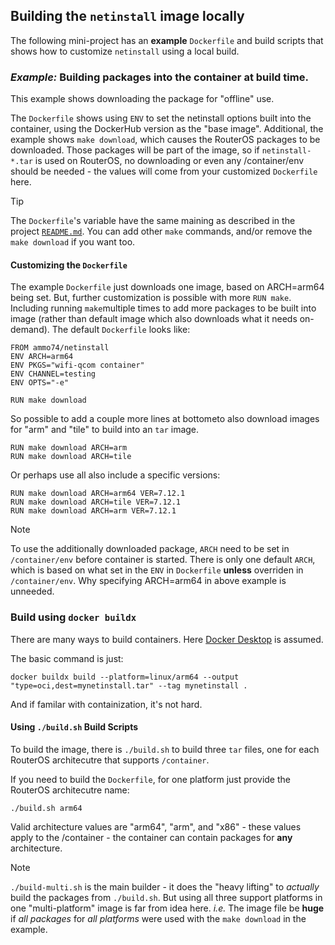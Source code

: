 ## Building the `netinstall` image locally

The following mini-project has an **example** `Dockerfile` and build scripts that shows how to customize `netinstall` using a local build.

### _Example:_ Building packages into the container at build time.
This example shows downloading the package for "offline" use.

The `Dockerfile` shows using `ENV` to set the netinstall options built into the container, using the DockerHub version as the "base image".  Additional, the example shows `make download`, which causes the RouterOS packages to be downloaded.  Those packages will be part of the image, so if `netinstall-*.tar` is used on RouterOS, no downloading or even any /container/env should be needed - the values will come from your customized `Dockerfile` here.

> [!TIP]
>
> The `Dockerfile`'s  variable have the same maining as described in the project [`README.md`](../../README.md).  You can add other `make` commands, and/or remove the `make download` if you want too.


#### Customizing the `Dockerfile`

The example `Dockerfile` just downloads one image, based on ARCH=arm64 being set.  But, further customization is possible with more `RUN make`.  Including running `make`multiple times to add more packages to be built into image (rather than default image which also downloads what it needs on-demand).  The default `Dockerfile` looks like:
```
FROM ammo74/netinstall 
ENV ARCH=arm64
ENV PKGS="wifi-qcom container" 
ENV CHANNEL=testing
ENV OPTS="-e"

RUN make download
```
So possible to add a couple more lines at bottometo also download images for "arm" and "tile" to build into an `tar` image.  
```
RUN make download ARCH=arm
RUN make download ARCH=tile
```
Or perhaps use all also include a specific versions:
```
RUN make download ARCH=arm64 VER=7.12.1
RUN make download ARCH=tile VER=7.12.1
RUN make download ARCH=arm VER=7.12.1
```

> [!NOTE]
>
> To use the additionally downloaded package, `ARCH` need to be set in `/container/env` before container is started.  There is only one default `ARCH`, which is based on what set in the `ENV` in `Dockerfile` **unless** overriden in `/container/env`.  Why specifying ARCH=arm64 in above example is unneeded.
>

### Build using `docker buildx`

There are many ways to build containers.  Here [Docker Desktop](https://www.docker.com/products/docker-desktop/) is assumed.

The basic command is just:
```
docker buildx build --platform=linux/arm64 --output "type=oci,dest=mynetinstall.tar" --tag mynetinstall .
```
And if familar with containization, it's not hard. 

#### Using `./build.sh` Build Scripts

To build the image, there is `./build.sh` to build three `tar` files, one for each RouterOS architecutre that supports `/container`.   

If you need to build the `Dockerfile`, for one platform just provide the RouterOS architecutre name:
```
./build.sh arm64
``` 
Valid architecture values are "arm64", "arm", and "x86" - these values apply to the /container - the container can contain packages for **any** architecture. 


> [!NOTE]
>
> `./build-multi.sh` is the main builder - it does the "heavy lifting" to _actually_ build the packages from `./build.sh`.  But using all three support platforms in one "multi-platform" image is far from idea here.  _i.e._ The image file be **huge** if _all packages_ for _all platforms_ were used with the `make download` in the example. 
